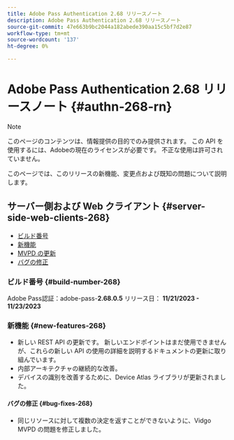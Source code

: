 ```yaml
---
title: Adobe Pass Authentication 2.68 リリースノート
description: Adobe Pass Authentication 2.68 リリースノート
source-git-commit: 47e663b9bc2044a182abede390aa15c5bf7d2e87
workflow-type: tm+mt
source-wordcount: '137'
ht-degree: 0%

---
```


# Adobe Pass Authentication 2.68 リリースノート {#authn-268-rn}

>[!NOTE]
>
>このページのコンテンツは、情報提供の目的でのみ提供されます。 この API を使用するには、Adobeの現在のライセンスが必要です。 不正な使用は許可されていません。

このページでは、このリリースの新機能、変更点および既知の問題について説明します。

## サーバー側および Web クライアント {#server-side-web-clients-268}

* [ビルド番号](#build-number-268)
* [新機能](#new-features-268)
* [MVPD の更新](#mvpd-updates-268)
* [バグの修正](#bug-fixes-268)

### ビルド番号 {#build-number-268}

Adobe Pass認証：adobe-pass-**2.68.0.5**
リリース日： **11/21/2023 - 11/23/2023**

### 新機能 {#new-features-268}

* 新しい REST API の更新です。  新しいエンドポイントはまだ使用できませんが、これらの新しい API の使用の詳細を説明するドキュメントの更新に取り組んでいます。
* 内部アーキテクチャの継続的な改善。
* デバイスの識別を改善するために、Device Atlas ライブラリが更新されました。

#### バグの修正 {#bug-fixes-268}

* 同じリソースに対して複数の決定を返すことができないように、Vidgo MVPD の問題を修正しました。
